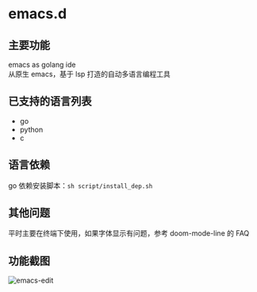 # emacs.d
## 主要功能
emacs as golang ide  
从原生 emacs，基于 lsp 打造的自动多语言编程工具

## 已支持的语言列表
- go
- python
- c

## 语言依赖
go 依赖安装脚本：`sh script/install_dep.sh`

## 其他问题
平时主要在终端下使用，如果字体显示有问题，参考 doom-mode-line 的 FAQ  


## 功能截图
![emacs-edit](https://github.com/user-attachments/assets/7b26a08e-d769-4935-ae3d-7dd914ea5fac)

